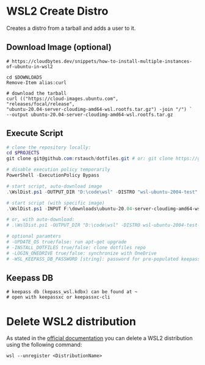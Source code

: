 # WSL2 Create Distro
Creates a distro from a tarball and adds a user to it.

## Download Image (optional)
```shell
# https://cloudbytes.dev/snippets/how-to-install-multiple-instances-of-ubuntu-in-wsl2

cd $DOWNLOADS
Remove-Item alias:curl

# download the tarball
curl (("https://cloud-images.ubuntu.com",
"releases/focal/release",
"ubuntu-20.04-server-cloudimg-amd64-wsl.rootfs.tar.gz") -join "/") `
--output ubuntu-20.04-server-cloudimg-amd64-wsl.rootfs.tar.gz

```

## Execute Script
```powershell
# clone the repository locally:
cd $PROJECTS
git clone git@github.com:rstauch/dotfiles.git # or: git clone https://github.com/rstauch/dotfiles.git

# disable execution policy temporarily
PowerShell -ExecutionPolicy Bypass

# start script, auto-download image
.\WslDist.ps1 -OUTPUT_DIR "D:\code\wsl" -DISTRO "wsl-ubuntu-2004-test" -USR rstauch

# start script (with specific image)
.\WslDist.ps1 -INPUT F:\downloads\ubuntu-20.04-server-cloudimg-amd64-wsl.rootfs.tar.gz -OUTPUT_DIR "D:\code\wsl" -DISTRO wsl-ubuntu-2004-test -USR rstauch

# or, with auto-download:
# .\WslDist.ps1 -OUTPUT_DIR "D:\code\wsl" -DISTRO wsl-ubuntu-2004-test-basic -USR rstauch

# optional paramters
# -UPDATE_OS true/false: run apt-get upgrade
# -INSTALL_DOTFILES true/false: clone dotfiles repo
# -LOGIN_ONEDRIVE true/false: synchronize with OneDrive
# -WSL_KEEPASS_DB_PASSWORD [string]: password for pre-populated keepassxc database stored at ~/keepass_wsl.kdbx
```

## Keepass DB
````shell
# keepass db (kepass_wsl.kdbx) can be found at ~
# open with keepassxc or keepassxc-cli
````

# Delete WSL2 distribution
As stated in the [official documentation](https://docs.microsoft.com/en-us/windows/wsl/wsl-config)
you can delete a WSL2 distribution using the following command:

```wsl --unregister <DistributionName>```
